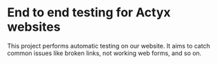 
# End to end testing for Actyx websites

This project performs automatic testing on our website. It aims to catch common issues like broken links, not working web forms, and so on.
